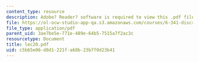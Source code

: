 ```yaml
---
content_type: resource
description: Adobe? Reader? software is required to view this .pdf file.
file: https://ol-ocw-studio-app-qa.s3.amazonaws.com/courses/6-341-discrete-time-signal-processing-fall-2005/c5b65e06d8d1221fa68b23b7f0d23b41_lec20.pdf
file_type: application/pdf
parent_uid: 3ae7be5e-771e-489e-64b5-7515a7f2ac3c
resourcetype: Document
title: lec20.pdf
uid: c5b65e06-d8d1-221f-a68b-23b7f0d23b41
---
```

